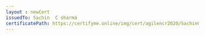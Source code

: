 ```yaml
--- 
layout : newCert 
issuedTo: Sachin  C sharma 
certificatePath: https://certifyme.online/img/cert/agilencr2020/SachinCsharma_11638.png
--- 
```

